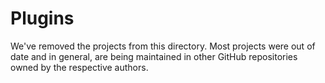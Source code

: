 # Plugins

We've removed the projects from this directory.  Most projects were out of date and in general, are being maintained in other GitHub repositories owned by the respective authors.   